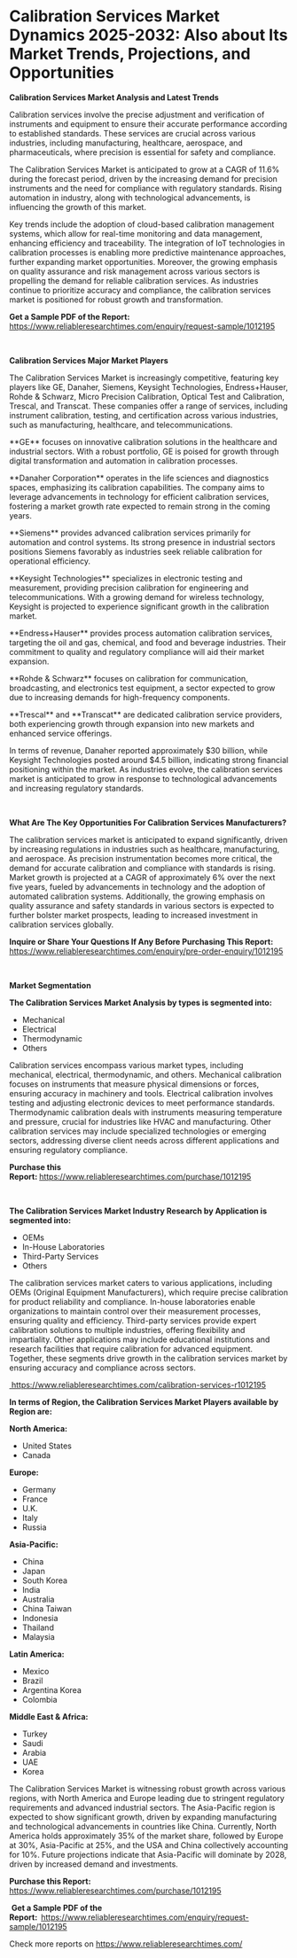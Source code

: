 <p><h1>Calibration Services Market Dynamics 2025-2032: Also about Its Market Trends, Projections, and Opportunities</h1></p><p><strong>Calibration Services Market Analysis and Latest Trends</strong></p>
<p><p>Calibration services involve the precise adjustment and verification of instruments and equipment to ensure their accurate performance according to established standards. These services are crucial across various industries, including manufacturing, healthcare, aerospace, and pharmaceuticals, where precision is essential for safety and compliance. </p><p>The Calibration Services Market is anticipated to grow at a CAGR of 11.6% during the forecast period, driven by the increasing demand for precision instruments and the need for compliance with regulatory standards. Rising automation in industry, along with technological advancements, is influencing the growth of this market. </p><p>Key trends include the adoption of cloud-based calibration management systems, which allow for real-time monitoring and data management, enhancing efficiency and traceability. The integration of IoT technologies in calibration processes is enabling more predictive maintenance approaches, further expanding market opportunities. Moreover, the growing emphasis on quality assurance and risk management across various sectors is propelling the demand for reliable calibration services. As industries continue to prioritize accuracy and compliance, the calibration services market is positioned for robust growth and transformation.</p></p>
<p><strong>Get a Sample PDF of the Report:&nbsp;</strong> <a href="https://www.reliableresearchtimes.com/enquiry/request-sample/1012195?utm_campaign=2454&utm_medium=2&utm_source=Github&utm_content=ia&utm_term=05032025&utm_id=calibration-services">https://www.reliableresearchtimes.com/enquiry/request-sample/1012195</a></p>
<p>&nbsp;</p>
<p><strong>Calibration Services Major Market Players</strong></p>
<p><p>The Calibration Services Market is increasingly competitive, featuring key players like GE, Danaher, Siemens, Keysight Technologies, Endress+Hauser, Rohde & Schwarz, Micro Precision Calibration, Optical Test and Calibration, Trescal, and Transcat. These companies offer a range of services, including instrument calibration, testing, and certification across various industries, such as manufacturing, healthcare, and telecommunications.</p><p>**GE** focuses on innovative calibration solutions in the healthcare and industrial sectors. With a robust portfolio, GE is poised for growth through digital transformation and automation in calibration processes.</p><p>**Danaher Corporation** operates in the life sciences and diagnostics spaces, emphasizing its calibration capabilities. The company aims to leverage advancements in technology for efficient calibration services, fostering a market growth rate expected to remain strong in the coming years.</p><p>**Siemens** provides advanced calibration services primarily for automation and control systems. Its strong presence in industrial sectors positions Siemens favorably as industries seek reliable calibration for operational efficiency.</p><p>**Keysight Technologies** specializes in electronic testing and measurement, providing precision calibration for engineering and telecommunications. With a growing demand for wireless technology, Keysight is projected to experience significant growth in the calibration market.</p><p>**Endress+Hauser** provides process automation calibration services, targeting the oil and gas, chemical, and food and beverage industries. Their commitment to quality and regulatory compliance will aid their market expansion.</p><p>**Rohde & Schwarz** focuses on calibration for communication, broadcasting, and electronics test equipment, a sector expected to grow due to increasing demands for high-frequency components.</p><p>**Trescal** and **Transcat** are dedicated calibration service providers, both experiencing growth through expansion into new markets and enhanced service offerings.</p><p>In terms of revenue, Danaher reported approximately $30 billion, while Keysight Technologies posted around $4.5 billion, indicating strong financial positioning within the market. As industries evolve, the calibration services market is anticipated to grow in response to technological advancements and increasing regulatory standards.</p></p>
<p>&nbsp;</p>
<p><strong>What Are The Key Opportunities For Calibration Services Manufacturers?</strong></p>
<p><p>The calibration services market is anticipated to expand significantly, driven by increasing regulations in industries such as healthcare, manufacturing, and aerospace. As precision instrumentation becomes more critical, the demand for accurate calibration and compliance with standards is rising. Market growth is projected at a CAGR of approximately 6% over the next five years, fueled by advancements in technology and the adoption of automated calibration systems. Additionally, the growing emphasis on quality assurance and safety standards in various sectors is expected to further bolster market prospects, leading to increased investment in calibration services globally.</p></p>
<p><strong>Inquire or Share Your Questions If Any Before Purchasing This Report:</strong> <a href="https://www.reliableresearchtimes.com/enquiry/pre-order-enquiry/1012195?utm_campaign=2454&utm_medium=2&utm_source=Github&utm_content=ia&utm_term=05032025&utm_id=calibration-services">https://www.reliableresearchtimes.com/enquiry/pre-order-enquiry/1012195</a></p>
<p>&nbsp;</p>
<p><strong>Market Segmentation</strong></p>
<p><strong>The Calibration Services Market Analysis by types is segmented into:</strong></p>
<p><ul><li>Mechanical</li><li>Electrical</li><li>Thermodynamic</li><li>Others</li></ul></p>
<p><p>Calibration services encompass various market types, including mechanical, electrical, thermodynamic, and others. Mechanical calibration focuses on instruments that measure physical dimensions or forces, ensuring accuracy in machinery and tools. Electrical calibration involves testing and adjusting electronic devices to meet performance standards. Thermodynamic calibration deals with instruments measuring temperature and pressure, crucial for industries like HVAC and manufacturing. Other calibration services may include specialized technologies or emerging sectors, addressing diverse client needs across different applications and ensuring regulatory compliance.</p></p>
<p><strong>Purchase this Report:&nbsp;</strong><a href="https://www.reliableresearchtimes.com/purchase/1012195?utm_campaign=2454&utm_medium=2&utm_source=Github&utm_content=ia&utm_term=05032025&utm_id=calibration-services">https://www.reliableresearchtimes.com/purchase/1012195</a></p>
<p>&nbsp;</p>
<p><strong>The Calibration Services Market Industry Research by Application is segmented into:</strong></p>
<p><ul><li>OEMs</li><li>In-House Laboratories</li><li>Third-Party Services</li><li>Others</li></ul></p>
<p><p>The calibration services market caters to various applications, including OEMs (Original Equipment Manufacturers), which require precise calibration for product reliability and compliance. In-house laboratories enable organizations to maintain control over their measurement processes, ensuring quality and efficiency. Third-party services provide expert calibration solutions to multiple industries, offering flexibility and impartiality. Other applications may include educational institutions and research facilities that require calibration for advanced equipment. Together, these segments drive growth in the calibration services market by ensuring accuracy and compliance across sectors.</p></p>
<p><a href="https://www.reliableresearchtimes.com/calibration-services-r1012195?utm_campaign=2454&utm_medium=2&utm_source=Github&utm_content=ia&utm_term=05032025&utm_id=calibration-services">&nbsp;https://www.reliableresearchtimes.com/calibration-services-r1012195</a></p>
<p><strong>In terms of Region, the Calibration Services Market Players available by Region are:</strong></p>
<p>
    <p> <strong> North America: </strong>
        <ul>
            <li>United States</li>
            <li>Canada</li>
        </ul>
        </p> 
    <p> <strong> Europe: </strong>
        <ul>
            <li>Germany</li>
            <li>France</li>
            <li>U.K.</li>
            <li>Italy</li>
            <li>Russia</li>
        </ul>
        </p> 
    <p> <strong> Asia-Pacific: </strong>
        <ul>
            <li>China</li>
            <li>Japan</li>
            <li>South Korea</li>
            <li>India</li>
            <li>Australia</li>
            <li>China Taiwan</li>
            <li>Indonesia</li>
            <li>Thailand</li>
            <li>Malaysia</li>
        </ul>
        </p> 
    <p> <strong> Latin America: </strong>
        <ul>
            <li>Mexico</li>
            <li>Brazil</li>
            <li>Argentina Korea</li>
            <li>Colombia</li>
        </ul>
        </p> 
    <p> <strong> Middle East & Africa: </strong>
        <ul>
            <li>Turkey</li>
            <li>Saudi</li>
            <li>Arabia</li>
            <li>UAE</li>
            <li>Korea</li>
        </ul>
    </p>
    </p>
<p><p>The Calibration Services Market is witnessing robust growth across various regions, with North America and Europe leading due to stringent regulatory requirements and advanced industrial sectors. The Asia-Pacific region is expected to show significant growth, driven by expanding manufacturing and technological advancements in countries like China. Currently, North America holds approximately 35% of the market share, followed by Europe at 30%, Asia-Pacific at 25%, and the USA and China collectively accounting for 10%. Future projections indicate that Asia-Pacific will dominate by 2028, driven by increased demand and investments.</p></p>
<p><strong>Purchase this Report: </strong><a href="https://www.reliableresearchtimes.com/purchase/1012195?utm_campaign=2454&utm_medium=2&utm_source=Github&utm_content=ia&utm_term=05032025&utm_id=calibration-services">https://www.reliableresearchtimes.com/purchase/1012195</a></p>
<p>&nbsp;<strong>Get a Sample PDF of the Report:&nbsp;&nbsp;</strong><a href="https://www.reliableresearchtimes.com/enquiry/request-sample/1012195?utm_campaign=2454&utm_medium=2&utm_source=Github&utm_content=ia&utm_term=05032025&utm_id=calibration-services">https://www.reliableresearchtimes.com/enquiry/request-sample/1012195</a></p>
<p><strong></strong></p>
<p>Check more reports on <a href="https://www.reliableresearchtimes.com/?utm_campaign=2454&utm_medium=2&utm_source=Github&utm_content=ia&utm_term=05032025&utm_id=calibration-services">https://www.reliableresearchtimes.com/</a></p>